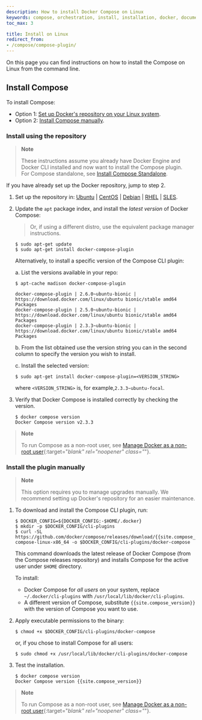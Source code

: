 ```yaml
---
description: How to install Docker Compose on Linux
keywords: compose, orchestration, install, installation, docker, documentation
toc_max: 3

title: Install on Linux
redirect_from:
- /compose/compose-plugin/
---
```


On this page you can find instructions on how to install the Compose on Linux from the command line.

## Install Compose

To install Compose:
* Option 1: [Set up Docker's repository on your Linux system](#install-using-the-repository).
* Option 2: [Install Compose manually](#install-the-plugin-manually).

### Install using the repository

> **Note**
>
> These instructions assume you already have Docker Engine and Docker CLI installed and now want to install the Compose plugin.  
For Compose standalone, see [Install Compose Standalone](./compose-other.md#on-linux).

If you have already set up the Docker repository, jump to step 2.

1. Set up the repository in:
[Ubuntu](../../engine/install/ubuntu.md/#set-up-the-repository) |
[CentOS](../../engine/install/centos.md/#set-up-the-repository) |
[Debian](../../engine/install/fedora.md/#set-up-the-repository) |
[RHEL](../../engine/install/fedora.md/#set-up-the-repository) |
[SLES](../../engine/install/sles.md/#set-up-the-repository).

2. Update the `apt` package index, and install the _latest version_ of Docker Compose:

    > Or, if using a different distro, use the equivalent package manager instructions.

    ```console
    $ sudo apt-get update
    $ sudo apt-get install docker-compose-plugin
    ```

    Alternatively, to install a specific version of the Compose CLI plugin:

    a. List the versions available in your repo:

      ```console
      $ apt-cache madison docker-compose-plugin

      docker-compose-plugin | 2.6.0~ubuntu-bionic | https://download.docker.com/linux/ubuntu bionic/stable amd64 Packages
      docker-compose-plugin | 2.5.0~ubuntu-bionic | https://download.docker.com/linux/ubuntu bionic/stable amd64 Packages
      docker-compose-plugin | 2.3.3~ubuntu-bionic | https://download.docker.com/linux/ubuntu bionic/stable amd64 Packages
      ```

    b. From the list obtained use the version string you can in the second column to specify the version you wish to install.

    c. Install the selected version:


      ```console
      $ sudo apt-get install docker-compose-plugin=<VERSION_STRING>
      ```
    where `<VERSION_STRING>` is, for example,`2.3.3~ubuntu-focal`.

3.  Verify that Docker Compose is installed correctly by checking the version.

    ```console
    $ docker compose version
    Docker Compose version v2.3.3
    ```

> **Note**
>
> To run Compose as a non-root user, see [Manage Docker as a non-root user](../../engine/install/linux-postinstall.md){:target="_blank" rel="noopener" class="_"}.


### Install the plugin manually

> **Note**
>
> This option requires you to manage upgrades manually. We recommend setting up Docker's repository for an easier maintenance.

1.  To download and install the Compose CLI plugin, run:

    ```console
    $ DOCKER_CONFIG=${DOCKER_CONFIG:-$HOME/.docker}
    $ mkdir -p $DOCKER_CONFIG/cli-plugins
    $ curl -SL https://github.com/docker/compose/releases/download/{{site.compose_version}}/docker-compose-linux-x86_64 -o $DOCKER_CONFIG/cli-plugins/docker-compose
    ```

    This command downloads the latest release of Docker Compose (from the Compose releases repository) and installs Compose for the active user under `$HOME` directory.

    To install:
    * Docker Compose for _all users_ on your system, replace `~/.docker/cli-plugins` with `/usr/local/lib/docker/cli-plugins`.
    * A different version of Compose, substitute `{{site.compose_version}}` with the version of Compose you want to use.

2. Apply executable permissions to the binary:

     ```console
    $ chmod +x $DOCKER_CONFIG/cli-plugins/docker-compose
    ```
    or, if you chose to install Compose for all users:

    ```console
    $ sudo chmod +x /usr/local/lib/docker/cli-plugins/docker-compose
    ```

3. Test the installation.

    ```console
    $ docker compose version
    Docker Compose version {{site.compose_version}}
    ```

> **Note**
>
> To run Compose as a non-root user, see [Manage Docker as a non-root user](../../engine/install/linux-postinstall.md){:target="_blank" rel="noopener" class="_"}.


